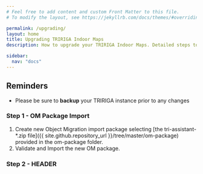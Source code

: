```yaml
---
# Feel free to add content and custom Front Matter to this file.
# To modify the layout, see https://jekyllrb.com/docs/themes/#overriding-theme-defaults

permalink: /upgrading/
layout: home
title: Upgrading TRIRIGA Indoor Maps
description: How to upgrade your TRIRIGA Indoor Maps. Detailed steps to use the latests features and upgrades.

sidebar:
  nav: "docs"
---
```


## Reminders
- Please be sure to **backup** your TRIRIGA instance prior to any changes


### Step 1 - OM Package Import

1.	Create new Object Migration import package selecting [the tri-assistant-*.zip file]({{ site.github.repository_url }}/tree/master/om-package) provided in the om-package folder.
2.	Validate and Import the new OM package.


### Step 2 - HEADER

